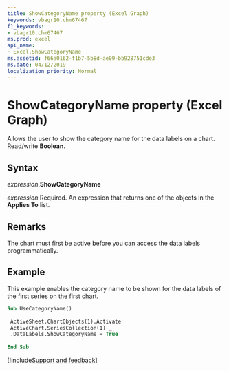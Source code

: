 ```yaml
---
title: ShowCategoryName property (Excel Graph)
keywords: vbagr10.chm67467
f1_keywords:
- vbagr10.chm67467
ms.prod: excel
api_name:
- Excel.ShowCategoryName
ms.assetid: f66a0162-f1b7-5b8d-ae09-bb928751cde3
ms.date: 04/12/2019
localization_priority: Normal
---
```



# ShowCategoryName property (Excel Graph)

Allows the user to show the category name for the data labels on a chart. Read/write **Boolean**.

## Syntax

_expression_.**ShowCategoryName**

_expression_ Required. An expression that returns one of the objects in the **Applies To** list.


## Remarks

The chart must first be active before you can access the data labels programmatically.


## Example

This example enables the category name to be shown for the data labels of the first series on the first chart.

```vb
Sub UseCategoryName() 
 
 ActiveSheet.ChartObjects(1).Activate 
 ActiveChart.SeriesCollection(1) _ 
 .DataLabels.ShowCategoryName = True 
 
End Sub
```

[!include[Support and feedback](~/includes/feedback-boilerplate.md)]